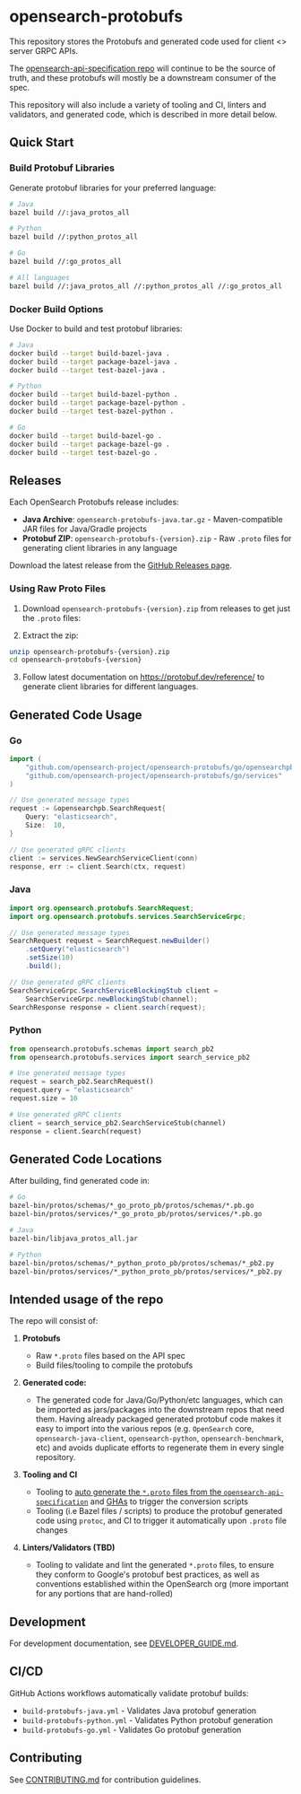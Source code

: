 # opensearch-protobufs

This repository stores the Protobufs and generated code used for client <> server GRPC APIs.

The [opensearch-api-specification repo](https://github.com/opensearch-project/opensearch-api-specification) will continue to be the source of truth, and these protobufs will mostly be a downstream consumer of the spec.

This repository will also include a variety of tooling and CI, linters and validators, and generated code, which is described in more detail below.

## Quick Start

### Build Protobuf Libraries

Generate protobuf libraries for your preferred language:

```bash
# Java
bazel build //:java_protos_all

# Python
bazel build //:python_protos_all

# Go
bazel build //:go_protos_all

# All languages
bazel build //:java_protos_all //:python_protos_all //:go_protos_all
```

### Docker Build Options

Use Docker to build and test protobuf libraries:

```bash
# Java
docker build --target build-bazel-java .
docker build --target package-bazel-java .
docker build --target test-bazel-java .

# Python
docker build --target build-bazel-python .
docker build --target package-bazel-python .
docker build --target test-bazel-python .

# Go
docker build --target build-bazel-go .
docker build --target package-bazel-go .
docker build --target test-bazel-go .
```

## Releases

Each OpenSearch Protobufs release includes:

- **Java Archive**: `opensearch-protobufs-java.tar.gz` - Maven-compatible JAR files for Java/Gradle projects
- **Protobuf ZIP**: `opensearch-protobufs-{version}.zip` - Raw `.proto` files for generating client libraries in any language

Download the latest release from the [GitHub Releases page](https://github.com/opensearch-project/opensearch-protobufs/releases).

### Using Raw Proto Files

1. Download `opensearch-protobufs-{version}.zip` from releases to get just the `.proto` files:

2. Extract the zip:
```bash
unzip opensearch-protobufs-{version}.zip
cd opensearch-protobufs-{version}
```
3. Follow latest documentation on https://protobuf.dev/reference/ to generate client libraries for different languages.

## Generated Code Usage

### Go

```go
import (
    "github.com/opensearch-project/opensearch-protobufs/go/opensearchpb"
    "github.com/opensearch-project/opensearch-protobufs/go/services"
)

// Use generated message types
request := &opensearchpb.SearchRequest{
    Query: "elasticsearch",
    Size:  10,
}

// Use generated gRPC clients
client := services.NewSearchServiceClient(conn)
response, err := client.Search(ctx, request)
```

### Java

```java
import org.opensearch.protobufs.SearchRequest;
import org.opensearch.protobufs.services.SearchServiceGrpc;

// Use generated message types
SearchRequest request = SearchRequest.newBuilder()
    .setQuery("elasticsearch")
    .setSize(10)
    .build();

// Use generated gRPC clients
SearchServiceGrpc.SearchServiceBlockingStub client =
    SearchServiceGrpc.newBlockingStub(channel);
SearchResponse response = client.search(request);
```

### Python

```python
from opensearch.protobufs.schemas import search_pb2
from opensearch.protobufs.services import search_service_pb2

# Use generated message types
request = search_pb2.SearchRequest()
request.query = "elasticsearch"
request.size = 10

# Use generated gRPC clients
client = search_service_pb2.SearchServiceStub(channel)
response = client.Search(request)
```

## Generated Code Locations

After building, find generated code in:

```bash
# Go
bazel-bin/protos/schemas/*_go_proto_pb/protos/schemas/*.pb.go
bazel-bin/protos/services/*_go_proto_pb/protos/services/*.pb.go

# Java
bazel-bin/libjava_protos_all.jar

# Python
bazel-bin/protos/schemas/*_python_proto_pb/protos/schemas/*_pb2.py
bazel-bin/protos/services/*_python_proto_pb/protos/services/*_pb2.py
```

## Intended usage of the repo

The repo will consist of:

1. **Protobufs**
    - Raw `*.proto` files based on the API spec
    - Build files/tooling to compile the protobufs

2. **Generated code:**
    - The generated code for Java/Go/Python/etc languages, which can be imported as jars/packages into the downstream repos that need them. Having already packaged generated protobuf code makes it easy to import into the various repos (e.g. `OpenSearch` core, `opensearch-java-client`, `opensearch-python`, `opensearch-benchmark`, etc) and avoids duplicate efforts to regenerate them in every single repository.

3. **Tooling and CI**
    - Tooling to [auto generate the `*.proto` files from the `opensearch-api-specification`](https://github.com/opensearch-project/opensearch-api-specification/issues/677) and [GHAs](https://github.com/opensearch-project/opensearch-api-specification/issues/653) to trigger the conversion scripts
    - Tooling (i.e Bazel files / scripts) to produce the protobuf generated code using `protoc`, and CI to trigger it automatically upon `.proto` file changes

4. **Linters/Validators (TBD)**
    - Tooling to validate and lint the generated `*.proto` files, to ensure they conform to Google's protobuf best practices, as well as conventions established within the OpenSearch org (more important for any portions that are hand-rolled)

## Development

For development documentation, see [DEVELOPER_GUIDE.md](./DEVELOPER_GUIDE.md).

## CI/CD

GitHub Actions workflows automatically validate protobuf builds:
- `build-protobufs-java.yml` - Validates Java protobuf generation
- `build-protobufs-python.yml` - Validates Python protobuf generation
- `build-protobufs-go.yml` - Validates Go protobuf generation

## Contributing

See [CONTRIBUTING.md](./CONTRIBUTING.md) for contribution guidelines.
